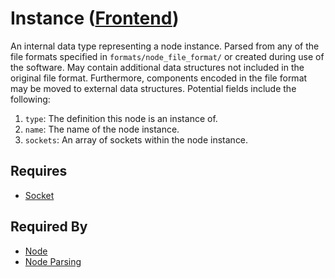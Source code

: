 # Instance ([Frontend](../frontend.md))

An internal data type representing a node instance. Parsed from any of the file formats specified in `formats/node_file_format/` or created during use of the software. May contain additional data structures not included in the original file format. Furthermore, components encoded in the file format may be moved to external data structures. Potential fields include the following:

1. `type`: The definition this node is an instance of.
2. `name`: The name of the node instance.
3. `sockets`: An array of sockets within the node instance.

## Requires

- [Socket](./socket.md)

## Required By

- [Node](./node.md)
- [Node Parsing](../node_file_format_frontend/parsing/node_parsing_frontend_v1.md)
